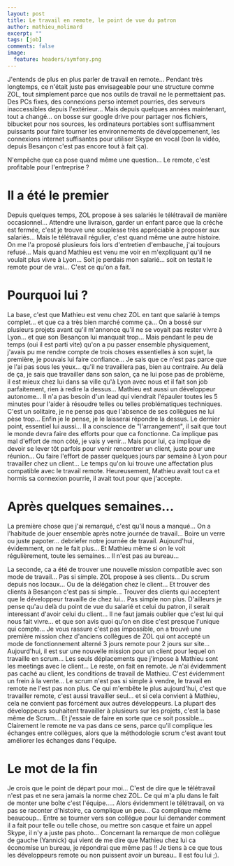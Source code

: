 ```yaml
---
layout: post
title: Le travail en remote, le point de vue du patron
author: mathieu_molimard
excerpt: ""
tags: [job]
comments: false
image:
  feature: headers/symfony.png
---
```


J'entends de plus en plus parler de travail en remote... Pendant très longtemps, ce n'était juste pas envisageable pour une structure comme ZOL, tout simplement parce que nos outils de travail ne le permettaient pas. Des PCs fixes, des connexions perso internet pourries, des serveurs inaccessibles depuis l'extérieur... Mais depuis quelques années maintenant, tout a changé... on bosse sur google drive pour partager nos fichiers, bibucket pour nos sources, les ordinateurs portables sont suffisamment puissants pour faire tourner les environnements de développemenent, les connexions internet suffisantes pour utiliser Skype en vocal (bon la vidéo, depuis Besançon c'est pas encore tout à fait ça).

N'empêche que ca pose quand même une question... Le remote, c'est profitable pour l'entreprise ? 

# Il a été le premier 

Depuis quelques temps, ZOL propose à ses salariés le télétravail de manière occasionnel... Attendre une livraison, garder un enfant parce que la créche est fermée, c'est je trouve une souplesse très appréciable à proposer aux salariés... Mais le télétravail régulier, c'est quand même une autre histoire. On me l'a proposé plusieurs fois lors d'entretien d'embauche, j'ai toujours refusé... Mais quand Mathieu est venu me voir en m'expliquant qu'il ne voulait plus vivre à Lyon... Soit je perdais mon salarié... soit on testait le remote pour de vrai... C'est ce qu'on a fait.

# Pourquoi lui ? 

La base, c'est que Mathieu est venu chez ZOL en tant que salarié à temps complet... et que ca a très bien marché comme ça... On a bossé sur plusieurs projets avant qu'il m'annonce qu'il ne se voyait pas rester vivre à Lyon... et que son Besançon lui manquait trop... Mais pendant le peu de temps (oui il est parti vite) qu'on a pu passer ensemble physiquement, j'avais pu me rendre compte de trois choses essentielles à son sujet, la première, je pouvais lui faire confiance... Je sais que ce n'est pas parce que je l'ai pas sous les yeux... qu'il ne travaillera pas, bien au contraire. Au delà de ça, je sais que travailler dans son salon, ça ne lui pose pas de problème, il est mieux chez lui dans sa ville qu'à Lyon avec nous et il fait son job parfaitement, rien à redire la dessus... 
Mathieu est aussi un développeur autonome... Il n'a pas besoin d'un lead qui viendrait l'épauler toutes les 5 minutes pour l'aider à résoudre telles ou telles problématiques techniques. C'est un solitaire, je ne pense pas que l'absence de ses collègues ne lui pèse trop... Enfin je le pense, je le laisserai répondre la dessus.
Le dernier point, essentiel lui aussi... Il a conscience de "l'arrangement", il sait que tout le monde devra faire des efforts pour que ca fonctionne. Ca implique pas mal d'effort de mon côté, je vais y venir... Mais pour lui, ça implique de devoir se lever tôt parfois pour venir rencontrer un client, juste pour une réunion... Ou faire l'effort de passer quelques jours par semaine à Lyon pour travailler chez un client... Le temps qu'on lui trouve une affectation plus compatible avec le travail remote.
Heureusement, Mathieu avait tout ca et hormis sa connexion pourrie, il avait tout pour que j'accepte.     


# Après quelques semaines... 

La première chose que j'ai remarqué, c'est qu'il nous a manqué... On a l'habitude de jouer ensemble après notre journée de travail... Boire un verre ou juste papoter... debriefer notre journée de travail. Aujourd'hui, évidemment, on ne le fait plus... Et Mathieu même si on le voit régulièrement, toute les semaines... Il n'est pas au bureau... 

La seconde, ca a été de trouver une nouvelle mission compatible avec son mode de travail... Pas si simple. ZOL propose à ses clients... Du scrum depuis nos locaux... Ou de la délégation chez le client... Et trouver des clients à Besançon c'est pas si simple... Trouver des clients qui acceptent que le développeur travaille de chez lui... Pas simple non plus. D'ailleurs je pense qu'au delà du point de vue du salarié et celui du patron, il serait interessant d'avoir celui du client... Il ne faut jamais oublier que c'est lui qui nous fait vivre... et que son avis quoi qu'on en dise c'est presque l'unique qui compte...
Je vous rassure c'est pas impossible, on a trouvé une première mission chez d'anciens collègues de ZOL qui ont accepté un mode de fonctionnement alterné 3 jours remote pour 2 jours sur site... Aujourd'hui, il est sur une nouvelle mission pour un client pour lequel on travaille en scrum... Les seuls déplacements que j'impose à Mathieu sont les meetings avec le client... Le reste, on fait en remote. Je n'ai évidemment pas caché au client, les conditions de travail de Mathieu. C'est évidemment un frein à la vente... Le scrum n'est pas si simple à vendre, le travail en remote ne l'est pas non plus. 
Ce qui m'embête le plus aujourd'hui, c'est que travailler remote, c'est aussi travailler seul... et si cela convient à Mathieu, cela ne convient pas forcément aux autres développeurs. La plupart des développeurs souhaitent travailler à plusieurs sur les projets, c'est la base même de Scrum... Et j'essaie de faire en sorte que ce soit possible... Clairement le remote ne va pas dans ce sens, parce qu'il complique les échanges entre collègues, alors que la méthodologie scrum c'est avant tout améliorer les échanges dans l'équipe.

# Le mot de la fin

Je crois que le point de départ pour moi... C'est de dire que le télétravail n'est pas et ne sera jamais la norme chez ZOL. Ce qui m'a plu dans le fait de monter une boîte c'est l'équipe..... Alors évidemment le télétravail, on va pas se raconter d'histoire, ca complique un peu... Ca complique même beaucoup... Entre se tourner vers son collégue pour lui demander comment il a fait pour telle ou telle chose, ou mettre son casque et faire un appel Skype, il n'y a juste pas photo... 
Concernant la remarque de mon collégue de gauche (Yannick) qui vient de me dire que Mathieu chez lui ca économise un bureau, je répondrai que même pas !! Je tiens à ce que tous les développeurs remote ou non puissent avoir un bureau.. Il est fou lui ;).


 